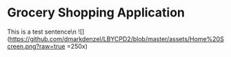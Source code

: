 # Grocery Shopping Application

This is a test sentence\n
![](https://github.com/dmarkdenzel/LBYCPD2/blob/master/assets/Home%20Screen.png?raw=true =250x)
